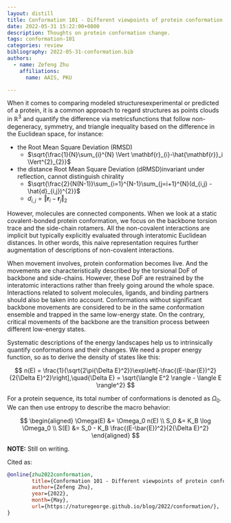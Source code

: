 ```yaml
---
layout: distill
title: Conformation 101 - Different viewpoints of protein conformation change
date: 2022-05-31 15:22:00+0800
description: Thoughts on protein conformation change.
tags: conformation-101
categories: review
bibliography: 2022-05-31-conformation.bib
authors:
  - name: Zefeng Zhu
    affiliations:
      name: AAIS, PKU

---
```


When it comes to comparing modeled structures<d-footnote>experimental or predicted</d-footnote> of a protein, it is a common approach to regard structures as points clouds in $\mathbb{R}^{3}$ and quantify the difference via metrics<d-footnote>functions that follow non-degeneracy, symmetry, and triangle inequality</d-footnote> based on the difference in the Euclidean space, for instance:

* the Root Mean Square Deviation (RMSD)
  * $\sqrt{\frac{1}{N}\sum_{i}^{N} \Vert \mathbf{r}_{i}-\hat{\mathbf{r}}_i \Vert^{2}_{2}}$
* the distance Root Mean Square Deviation (dRMSD)<d-footnote>invariant under reflection, cannot distinguish chirality</d-footnote>
  * $\sqrt{\frac{2}{N(N-1)}\sum_{i=1}^{N-1}\sum_{j=i+1}^{N}(d_{i,j} - \hat{d}_{i,j})^{2}}$
  * $d_{i,j}=\Vert \mathbf{r}_{i}-\mathbf{r}_{j} \Vert_{2}$

However, molecules are connected components. When we look at a static covalent-bonded protein conformation, we focus on the backbone torsion trace and the side-chain rotamers. All the non-covalent interactions are implicit but typically explicitly evaluated through interatomic Euclidean distances. <d-footnote>In other words, this naive representation requires further augmentation of descriptions of non-covalent interactions.</d-footnote>

When movement involves, protein conformation becomes live. And the movements are characteristically described by the torsional DoF of backbone and side-chains. However, these DoF are restrained by the interatomic interactions rather than freely going around the whole space. Interactions related to solvent molecules, ligands, and binding partners should also be taken into account. Conformations without significant backbone movements are considered to be in the same conformation ensemble and trapped in the same low-energy state. On the contrary, critical movements of the backbone are the transition process between different low-energy states.

Systematic descriptions of the energy landscapes help us to intrinsically quantify conformations and their changes. We need a proper energy function, so as to derive the density of states like this<d-cite key="PhysRevLett-122-018103"></d-cite>:

$$
n(E) = \frac{1}{\sqrt{2\pi{\Delta E}^2}}\exp\left[-\frac{(E-\bar{E})^2}{2{\Delta E}^2}\right],\quad{\Delta E} = \sqrt{\langle E^2 \rangle - \langle E \rangle^2}
$$

For a protein sequence, its total number of conformations is denoted as $\Omega_0$. We can then use entropy to describe the macro behavior:

$$
\begin{aligned}
\Omega(E) &= \Omega_0 n(E) \\
S_0 &= K_B \log \Omega_0 \\
S(E) &= S_0 - K_B \frac{(E-\bar{E})^2}{2{\Delta E}^2}
\end{aligned}
$$

**NOTE:**
Still on writing.

Cited as:

```bibtex
@online{zhu2022conformation,
        title={Conformation 101 - Different viewpoints of protein conformation change},
        author={Zefeng Zhu},
        year={2022},
        month={May},
        url={https://naturegeorge.github.io/blog/2022/conformation/},
}
```
